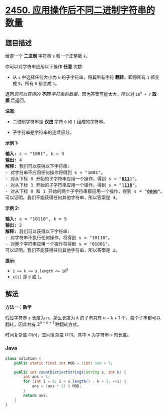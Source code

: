 # [2450. 应用操作后不同二进制字符串的数量](https://leetcode.cn/problems/number-of-distinct-binary-strings-after-applying-operations)

## 题目描述

<p>给定一个&nbsp;<strong>二进制&nbsp;</strong>字符串 <code>s</code> 和一个正整数 <code>k</code>。</p>

<p>你可以对字符串应用以下操作&nbsp;<strong>任意&nbsp;</strong>次数:</p>

<ul>
	<li>从 <code>s</code> 中选择任何大小为 <code>k</code> 的子字符串，将其所有字符&nbsp;<strong>翻转</strong>，即将所有 <code>1</code>&nbsp;都变成 <code>0</code>，所有 <code>0</code>&nbsp;都变成 <code>1</code>。</li>
</ul>

<p>返回<em>您可以获得的&nbsp;<strong>不同&nbsp;</strong>字符串的数量。</em>因为答案可能太大，所以对 <code>10<sup>9</sup> + 7</code>&nbsp;<strong>取模&nbsp;</strong>后返回。</p>

<p><b>注意</b>:</p>

<ul>
	<li>二进制字符串是&nbsp;<strong>仅由&nbsp;</strong>字符 <code>0</code> 和 <code>1</code> 组成的字符串。</li>
	<li>
	<p data-group="1-1">子字符串是字符串的连续部分。</p>
	</li>
</ul>

<p><strong>示例 1:</strong></p>

<pre>
<strong>输入:</strong> s = "1001", k = 3
<strong>输出:</strong> 4
<strong>解释:</strong> 我们可以获得以下字符串:
- 对字符串不应用任何操作将得到 s = "1001"。
- 对从下标 0 开始的子字符串应用一个操作，得到 s = "<u><strong>011</strong></u>1"。
- 对从下标 1 开始的子字符串应用一个操作，得到 s = "1<u><strong>110</strong></u>"。
- 对从下标 0 和 1 开始的两个子字符串都应用一个操作，得到 s = "<u><strong>0000</strong></u>"。
可以证明，我们不能获得任何其他字符串，所以答案是 4。</pre>

<p><strong>示例 2:</strong></p>

<pre>
<strong>输入:</strong> s = "10110", k = 5
<strong>输出:</strong> 2
<strong>解释:</strong> 我们可以获得以下字符串:
- 对字符串不执行任何操作，将得到 s = "10110"。
- 对整个字符串应用一个操作将得到 s = "01001"。
可以证明，我们不能获得任何其他字符串，所以答案是 2。
</pre>

<p><strong>提示:</strong></p>

<ul>
	<li><code>1 &lt;= k &lt;= s.length &lt;= 10<sup>5</sup></code></li>
	<li><code>s[i]</code>&nbsp;是&nbsp;<code>0</code> 或&nbsp;<code>1</code>。</li>
</ul>

## 解法

**方法一：数学**

假设字符串 $s$ 长度为 $n$，那么长度为 $k$ 的子串共有 $n - k + 1$ 个，每个子串都可以翻转，因此共有 $2^{n - k + 1}$ 种翻转方式。

时间复杂度 $O(n)$，空间复杂度 $O(1)$。其中 $n$ 为字符串 $s$ 的长度。

### **Java**

```java
class Solution {
    public static final int MOD = (int) 1e9 + 7;

    public int countDistinctStrings(String s, int k) {
        int ans = 1;
        for (int i = 0; i < s.length() - k + 1; ++i) {
            ans = (ans * 2) % MOD;
        }
        return ans;
    }
}
```
